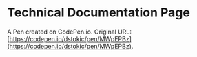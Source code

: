 # Technical Documentation Page

A Pen created on CodePen.io. Original URL: [https://codepen.io/dstokic/pen/MWpEPBz](https://codepen.io/dstokic/pen/MWpEPBz).


